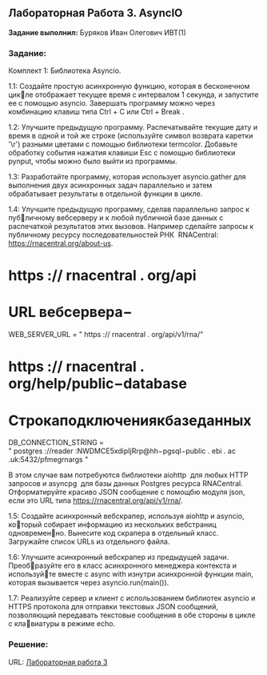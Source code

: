 ## Лабораторная Работа 3. AsyncIO

**Задание выполнил:** Буряков Иван Олегович ИВТ(1)

### Задание: 

Комплект 1: Библиотека Asyncio.

1.1: Создайте простую асинхронную функцию, которая в бесконечном цикле отображает текущее время с интервалом 1 секунда, и запустите ее с помощью asyncio. Завершать программу можно через комбинацию клавиш типа Ctrl + C или Ctrl + Break .

1.2: Улучшите предыдущую программу. Распечатывайте текущие дату и время в одной и той же строке (используйте символ возврата каретки '\r') разными цветами с помощью библиотеки termcolor. Добавьте обработку события нажатия клавиши Esc с помощью библиотеки pynput, чтобы можно было выйти из программы.

1.3: Разработайте программу, которая использует asyncio.gather для выполнения двух асинхронных задач параллельно и затем обрабатывает результаты в отдельной функции в цикле.

1.4: Улучшите предыдущую программу, сделав параллельно запрос к публичному веб­серверу и к любой публичной базе данных с распечаткой результатов этих вызовов. Например сделайте запросы к публичному ресурсу последовательностей РНК ­ RNACentral: https://rnacentral.org/about-us.
# https :// rnacentral . org/api
# URL вебсервера−
WEB_SERVER_URL = " https :// rnacentral . org/api/v1/rna/"
# https :// rnacentral . org/help/public−database
# Строкаподключениякбазеданных
DB_CONNECTION_STRING = \
" postgres ://reader :NWDMCE5xdipIjRrp@hh−pgsql−public . ebi . ac .uk:5432/pfmegrnargs "

В этом случае вам потребуются библиотеки aiohttp ­ для любых HTTP запросов и asyncpg ­ для базы данных Postgres ресурса RNACentral.
Отформатируйте красиво JSON сообщение с помощбю модуля json, если это URL типа https://rnacentral.org/api/v1/rna/.

1.5: Создайте асинхронный веб­скрапер, используя aiohttp и asyncio, который собирает информацию из нескольких веб­страниц одновременно. Вынесите код скрапера в отдельный класс. Загружайте список URLs из отдельного файла.

1.6: Улучшите асинхронный веб­скрапер из предыдущей задачи. Преобразуйте его в класс асинхронного менеджера контекста и используйте вместе с async with изнутри асинхронной функции main, которая вызывается через asyncio.run(main()).

1.7: Реализуйте сервер и клиент с использованием библиотек asyncio и HTTPS протокола для отправки текстовых JSON сообщений, позволяющий передавать текстовые сообщения в обе стороны в цикле с клавиатуры в режиме echo.


### Решение:


URL: [Лабораторная работа 3](https://replit.com/@Buryackov-Ivan/)



